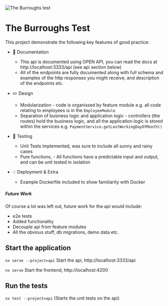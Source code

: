 ![The Burroughs test](https://news.xbox.com/en-us/wp-content/uploads/sites/2/win_g_OOBE_Xenon.gif?resize=940%2C528)

# The Burroughs Test

This project demonstrate the following key features of good practice:

- :book: Documentation
	- This api is documented using OPEN API, you can read the docs at http://localhost:3333/api (see api section below)
	- All of the endpoints are fully documented along with full schema and examples of the http responses you might receive, and description of the endpoints etc.
	
- :pencil2: Design
	- Modularization - code is organissed by feature module e.g. all code relating to employees is in the `EmployeeModule`
	- Separation of business logic and application logic - controllers (the routes) hold the business logic, and all the application logic is stored within the services e.g. `PaymentService.getLastWorkingDayOfMonth()`

- :space_invader: Testing
	- Unit Tests implemented, was sure to include all sunny and rainy cases
	- Pure functions, - All functions have a predictable input and output, and can be unit tested in isolation


- :bulb: Deployment & Extra
	- Example Dockerfile included to show familiarity with Docker

##### Future Work
Of course a lot was left out, future work for the api would include:
- e2e tests
- Added functionality
- Decouple api from feature modules
- All the obvious stuff, db migrations, demo data etc.

## Start the application
`nx serve --project=api` Start the api, http://localhost:3333/api

`nx serve` Start the frontend, http://localhost:4200

## Run the tests
`nx test --project=api` (Starts the unit tests on the api)